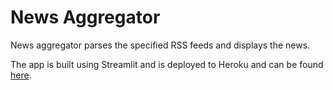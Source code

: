<h1>News Aggregator</h1>
News aggregator parses the specified RSS feeds and displays the news.<br>

The app is built using Streamlit and is deployed to Heroku and can be found <a href="#" onclick='window.open("https://news-agg-rss-feed-heroku.herokuapp.com/");return false;'>here</a>.
